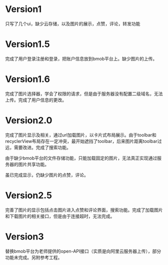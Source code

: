 # Version1

只写了几个ui，缺少云存储，以及图片的展示，点赞，评论，转发功能

# Version1.5

完成了用户登录注册和登录，把账户信息放到bmob平台上。缺少图片的上传。

# Version1.6

完成了图片选择器，学会了权限的请求，但是由于服务器没有配置二级域名，无法上传。完成了用户信息的更改。

# Version2.0

完成了图片显示及相关，通过url加载图片，以卡片式布局展示。由于toolbar和recyclerView布局存在一定冲突，最开始遮挡了toolbar，后来图片距离toolbar过远，需要改进。完成了搜索功能。

由于缺少bmob平台的文件存储功能，只能加载固定的图片，无法真正实现通过服务器的图片共享功能。

虽已完成显示，仍缺少图片的点赞，评论。

# Version2.5

完善了图片的显示包括点击图片进入点赞和评论界面，搜索功能。完成了加载图片和下载图片的相关接口，但是由于连接超时，无法完成。

# Version3

替换bmob平台为老师提供的open-API接口（实质是向阿里云服务器上传），部分功能未完成。另附参考工程。
